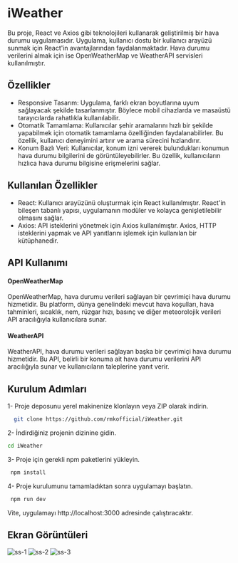 
# iWeather

Bu proje, React ve Axios gibi teknolojileri kullanarak geliştirilmiş bir hava durumu uygulamasıdır. Uygulama, kullanıcı dostu bir kullanıcı arayüzü sunmak için React'in avantajlarından faydalanmaktadır. Hava durumu verilerini almak için ise OpenWeatherMap ve WeatherAPI servisleri kullanılmıştır.


## Özellikler

- Responsive Tasarım: Uygulama, farklı ekran boyutlarına uyum sağlayacak şekilde tasarlanmıştır. Böylece mobil cihazlarda ve masaüstü tarayıcılarda rahatlıkla kullanılabilir.
- Otomatik Tamamlama: Kullanıcılar şehir aramalarını hızlı bir şekilde yapabilmek için otomatik tamamlama özelliğinden faydalanabilirler. Bu özellik, kullanıcı deneyimini artırır ve arama sürecini hızlandırır.
- Konum Bazlı Veri: Kullanıcılar, konum izni vererek bulundukları konumun hava durumu bilgilerini de görüntüleyebilirler. Bu özellik, kullanıcıların hızlıca hava durumu bilgisine erişmelerini sağlar.

  
## Kullanılan Özellikler

- React: Kullanıcı arayüzünü oluşturmak için React kullanılmıştır. React'in bileşen tabanlı yapısı, uygulamanın modüler ve kolayca genişletilebilir olmasını sağlar.
- Axios: API isteklerini yönetmek için Axios kullanılmıştır. Axios, HTTP isteklerini yapmak ve API yanıtlarını işlemek için kullanılan bir kütüphanedir.
## API Kullanımı

#### OpenWeatherMap
OpenWeatherMap, hava durumu verileri sağlayan bir çevrimiçi hava durumu hizmetidir. Bu platform, dünya genelindeki mevcut hava koşulları, hava tahminleri, sıcaklık, nem, rüzgar hızı, basınç ve diğer meteorolojik verileri API aracılığıyla kullanıcılara sunar.


#### WeatherAPI
WeatherAPI, hava durumu verileri sağlayan başka bir çevrimiçi hava durumu hizmetidir. Bu API, belirli bir konuma ait hava durumu verilerini API aracılığıyla sunar ve kullanıcıların taleplerine yanıt verir.


  
## Kurulum Adımları

1- Proje deposunu yerel makinenize klonlayın veya ZIP olarak indirin.
```bash 
  git clone https://github.com/rmkofficial/iWeather.git
```

2- İndirdiğiniz projenin dizinine gidin.
  ```bash 
  cd iWeather
``` 
3- Proje için gerekli npm paketlerini yükleyin.
```bash 
 npm install
``` 
4- Proje kurulumunu tamamladıktan sonra uygulamayı başlatın.
```bash 
 npm run dev
``` 

Vite, uygulamayı http://localhost:3000 adresinde çalıştıracaktır.
## Ekran Görüntüleri
![ss-1](https://github.com/rmkofficial/iWeather/assets/93156213/36659483-7173-4898-8203-1e2ff61642af)
![ss-2](https://github.com/rmkofficial/iWeather/assets/93156213/c0f43c30-a6dc-49ca-9fc8-9045c4794ae0)
![ss-3](https://github.com/rmkofficial/iWeather/assets/93156213/48005b0b-dea6-440e-be5d-12b013638b0d)

  
